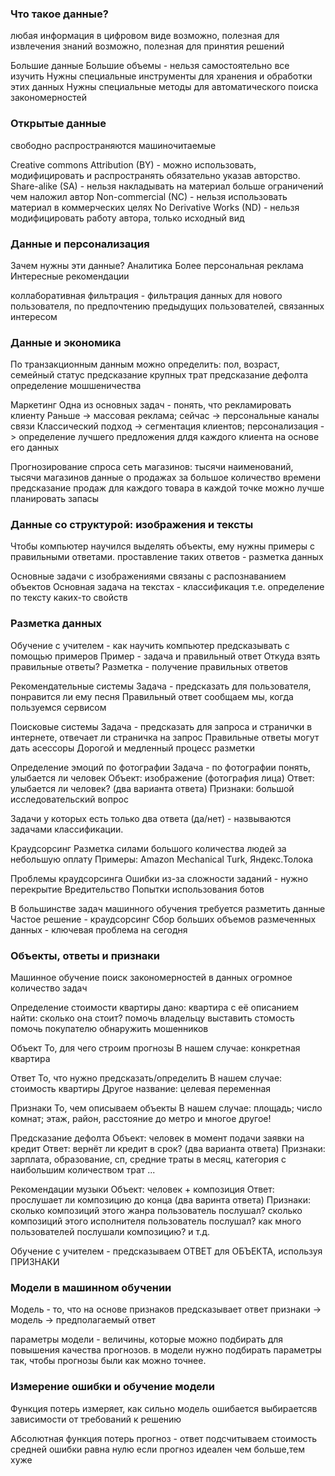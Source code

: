 ### Что такое данные?
любая информация в цифровом виде
возможно, полезная для извлечения знаний
возможно, полезная для принятия решений

Большие данные
Большие объемы - нельзя самостоятельно все изучить
Нужны специальные инструменты для хранения и обработки этих данных
Нужны специальные методы для автоматического поиска закономерностей

### Открытые данные
свободно распространяются
машиночитаемые

Creative commons
Attribution (BY) - можно использовать, модифицировать и распространять обязательно указав авторство.
Share-alike (SA) - нельзя накладывать на материал больше ограничений чем наложил автор
Non-commercial (NC) - нельзя использовать материал в коммерческих целях
No Derivative Works (ND) - нельзя модифицировать работу автора, только исходный вид

### Данные и персонализация
Зачем нужны эти данные?
Аналитика
Более персональная реклама
Интересные рекомендации

коллаборативная фильтрация - фильтрация данных для нового пользователя, по предпочтению предыдущих пользователей, связанных интересом

### Данные и экономика
По транзакционным данным можно определить:
пол, возраст, семейный статус
предсказание крупных трат
предсказание дефолта
определение мошшеничества

Маркетинг
Одна из основных задач - понять, что рекламировать клиенту
Раньше -> массовая реклама; сейчас -> персональные каналы связи
Классический подход -> сегментация клиентов; персонализация -> определение лучшего предложения длдя каждого клиента на основе его данных

Прогнозирование спроса
сеть магазинов: тысячи наименований, тысячи магазинов
данные о продажах за большое количество времени
предсказание продаж для каждого товара в каждой точке
можно лучше планировать запасы

### Данные со структурой: изображения и тексты
Чтобы компьютер научился выделять объекты, ему нужны примеры с правильными ответами.
проставление таких ответов - разметка данных

Основные задачи с изображениями связаны с распознаванием объектов
Основная задача на текстах - классификация т.е. определение по тексту каких-то свойств

### Разметка данных
Обучение с учителем - как научить компьютер предсказывать с помощью примеров
Пример - задача и правильный ответ
Откуда взять правильные ответы?
Разметка - получение правильных ответов

Рекомендательные системы
Задача - предсказать для пользователя, понравится ли ему песня
Правильный ответ сообщаем мы, когда пользуемся сервисом

Поисковые системы
Задача - предсказать для запроса и странички в интернете, отвечает ли страничка на запрос
Правильные ответы могут дать асессоры
Дорогой и медленный процесс разметки

Определение эмоций по фотографии
Задача - по фотографии понять, улыбается ли человек
Объект: изображение (фотография лица)
Ответ: улыбается ли человек? (два варианта ответа)
Признаки: большой исследовательский вопрос

Задачи у которых есть только два ответа (да/нет) - назвываются задачами классификации.

Краудсорсинг
Разметка силами большого количества людей за небольшую оплату
Примеры: Amazon Mechanical Turk, Яндекс.Толока

Проблемы краудсорсинга
Ошибки из-за сложности заданий - нужно перекрытие
Вредительство
Попытки использования ботов

В большинстве задач машинного обучения требуется разметить данные
Частое решение - краудсорсинг
Сбор больших объемов размеченных данных - ключевая проблема на сегодня

### Объекты, ответы и признаки
Машинное обучение
поиск закономерностей в данных
огромное количество задач

Определение стоимости квартиры
дано: квартира с её описанием
найти: сколько она стоит?
помочь владельцу выставить стомость
помочь покупателю обнаружить мошенников

Объект
То, для чего строим прогнозы
В нашем случае: конкретная квартира

Ответ
То, что нужно предсказать/определить
В нашем случае: стоимость квартиры
Другое название: целевая переменная

Признаки
То, чем описываем объекты
В нашем случае: площадь; число комнат; этаж, район, расстояние до метро и многое другое!

Предсказание дефолта
Объект: человек в момент подачи заявки на кредит
Ответ: вернёт ли кредит в срок? (два варианта ответа)
Признаки: зарплата, образование, сп, средние траты в месяц, категория с наибольшим количеством трат ...

Рекомендации музыки
Объект: человек + композиция
Ответ: прослушает ли композицию до конца (два варинта ответа)
Признаки: сколько композиций этого жанра пользователь послушал? сколько композиций этого исполнителя пользователь послушал? как много пользователей послушали композицию? и т.д.

Обучение с учителем - предсказываем ОТВЕТ для ОБЪЕКТА, используя ПРИЗНАКИ

### Модели в машинном обучении
Модель - то, что на основе признаков предсказывает ответ
признаки -> модель -> предполагаемый ответ

параметры модели - величины, которые можно подбирать для повышения качества прогнозов.
в модели нужно подбирать параметры так, чтобы прогнозы были как можно точнее.

### Измерение ошибки и обучение модели
Функция потерь
измеряет, как сильно модель ошибается
выбираетсяв зависимости от требований к решению

Абсолютная функция потерь
прогноз - ответ
подсчитываем стоимость средней ошибки
равна нулю если прогноз идеален
чем больше,тем хуже
